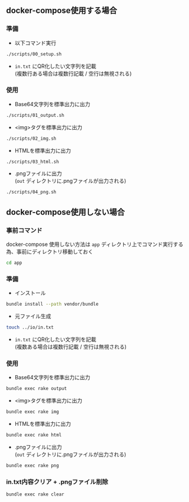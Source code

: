 ## docker-compose使用する場合
### 準備
* 以下コマンド実行
```bash
./scripts/00_setup.sh
```
* `in.txt` にQR化したい文字列を記載  
(複数行ある場合は複数行記載 / 空行は無視される)

### 使用
* Base64文字列を標準出力に出力
```bash
./scripts/01_output.sh
```
* \<img\>タグを標準出力に出力
```bash
./scripts/02_img.sh
```
* HTMLを標準出力に出力
```bash
./scripts/03_html.sh
```
* .pngファイルに出力  
(`out` ディレクトリに.pngファイルが出力される)
```bash
./scripts/04_png.sh
```

## docker-compose使用しない場合
### 事前コマンド
docker-compose 使用しない方法は `app` ディレクトリ上でコマンド実行する為、事前にディレクトリ移動しておく
```bash
cd app
```
### 準備
* インストール
```bash
bundle install --path vendor/bundle
```
* 元ファイル生成
```bash
touch ../io/in.txt
```
* `in.txt` にQR化したい文字列を記載  
(複数ある場合は複数行記載 / 空行は無視される)

### 使用
* Base64文字列を標準出力に出力
```bash
bundle exec rake output
```
* \<img\>タグを標準出力に出力
```bash
bundle exec rake img
```
* HTMLを標準出力に出力
```bash
bundle exec rake html
```
* .pngファイルに出力  
(`out` ディレクトリに.pngファイルが出力される)
```bash
bundle exec rake png
```

### in.txt内容クリア + .pngファイル削除
```bash
bundle exec rake clear
```
